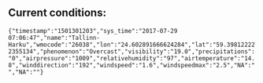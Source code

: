 ## Current conditions: 
 ``` {"timestamp":"1501301203","sys_time":"2017-07-29 07:06:47","name":"Tallinn-Harku","wmocode":"26038","lon":"24.602891666624284","lat":"59.398122222355134","phenomenon":"Overcast","visibility":"19.0","precipitations":"0","airpressure":"1009","relativehumidity":"97","airtemperature":"14.8","winddirection":"192","windspeed":"1.6","windspeedmax":"2.5","NA":"","NA":""} ```
